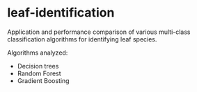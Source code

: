 # leaf-identification

Application and performance comparison of various multi-class classification algorithms for identifying leaf species.

Algorithms analyzed:
- Decision trees
- Random Forest
- Gradient Boosting
